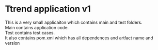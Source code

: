 # Ttrend application v1

This is a very small applicaiton which contains main and test folders.  
Main contains application code.  
Test contains test cases.  
It also contains pom.xml which has all dependences and artfact name and version

